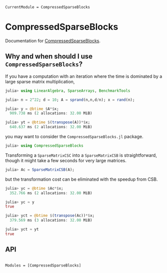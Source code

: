 ```@meta
CurrentModule = CompressedSparseBlocks
```

# CompressedSparseBlocks

Documentation for [CompressedSparseBlocks](https://github.com/fcdimitr/CompressedSparseBlocks.jl).

## Why and when should I use `CompressedSparseBlocks`?

If you have a computation with an iteration where the time is dominated by a large sparse matrix multiplication, 

```julia
julia> using LinearAlgebra, SparseArrays, BenchmarkTools

julia> n = 2^22; d = 10; A = sprand(n,n,d/n); x = rand(n);

julia> y = @btime $A*$x;
  909.738 ms (2 allocations: 32.00 MiB)

julia> yt = @btime $(transpose(A))*$x;
  640.637 ms (2 allocations: 32.00 MiB)

```

you may want to consider the `CompressedSparseBlocks.jl` package.

```julia
julia> using CompressedSparseBlocks

```

Transforming a `SparseMatrixCSC` into a `SparseMatrixCSB` is straightforward, though it might take a few seconds for very large matrices.

```julia
julia> Ac = SparseMatrixCSB(A);

```
but the transformation cost can be eliminated with the speedup from CSB.

```julia
julia> yc = @btime $Ac*$x;
  352.766 ms (2 allocations: 32.00 MiB)

julia> yc ≈ y
true

julia> yct = @btime $(transpose(Ac))*$x;
  379.569 ms (3 allocations: 32.00 MiB)

julia> yct ≈ yt
true
```


## API

```@index
```

```@autodocs
Modules = [CompressedSparseBlocks]
```
